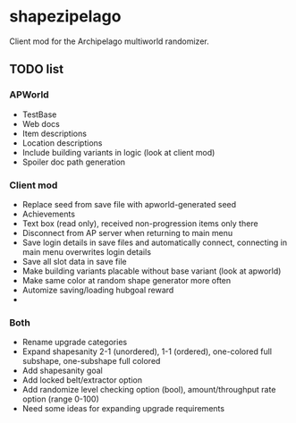 # shapezipelago
Client mod for the Archipelago multiworld randomizer.

## TODO list
### APWorld
- TestBase
- Web docs
- Item descriptions
- Location descriptions
- Include building variants in logic (look at client mod)
- Spoiler doc path generation
### Client mod
- Replace seed from save file with apworld-generated seed
- Achievements
- Text box (read only), received non-progression items only there
- Disconnect from AP server when returning to main menu
- Save login details in save files and automatically connect, connecting in main menu overwrites login details
- Save all slot data in save file
- Make building variants placable without base variant (look at apworld)
- Make same color at random shape generator more often
- Automize saving/loading hubgoal reward
- 
### Both
- Rename upgrade categories
- Expand shapesanity 2-1 (unordered), 1-1 (ordered), one-colored full subshape, one-subshape full colored
- Add shapesanity goal
- Add locked belt/extractor option
- Add randomize level checking option (bool), amount/throughput rate option (range 0-100)
- Need some ideas for expanding upgrade requirements
